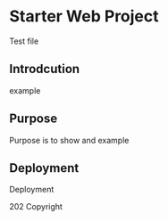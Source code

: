 # Starter Web Project
Test file
## Introdcution
example
## Purpose
Purpose is to show and example
## Deployment
Deployment

202 Copyright